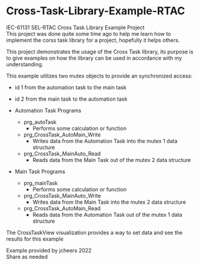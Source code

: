 # Cross-Task-Library-Example-RTAC
IEC-61131 SEL-RTAC Cross Task Library Example Project  
This project was done quite some time ago to help me learn how to implement the corss task library for a project, hopefully it helps others.  

This project demonstrates the usage of the Cross Task library, its purpose is to give examples on how the library can be used in accordance with my understanding.  

This example utilizes two mutex objects to provide an synchronized access:  
- id 1 from the automation task to the main task 
- id 2 from the main task to the automation task 
  
- Automation Task Programs  
  - prg_autoTask  
    - Performs some calculation or function  
  - prg_CrossTask_AutoMain_Write  
    - Writes data from the Automation Task into the mutex 1 data structure  
  - prg_CrossTask_MainAuto_Read  
    - Reads data from the Main Task out of the mutex 2 data structure  

- Main Task Programs  
  - prg_mainTask  
    - Performs some calculation or function  
  - prg_CrossTask_MainAuto_Write  
    - Writes data from the Main Task into the mutex 2 data structure  
  - prg_CrossTask_AutoMain_Read  
    - Reads data from the Automation Task out of the mutex 1 data structure  

The CrossTaskView visualization provides a way to set data and see the results for this example  

Example provided by jcheers 2022  
Share as needed  
